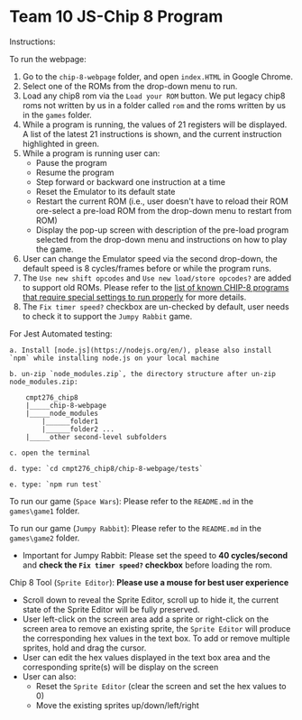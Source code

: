 # Team 10 JS-Chip 8 Program

Instructions:

To run the webpage: 

1. Go to the `chip-8-webpage` folder, and open `index.HTML` in Google Chrome.
2. Select one of the ROMs from the drop-down menu to run. 
3. Load any chip8 rom via the `Load your ROM` button. We put legacy chip8 roms not written by us in a folder called `rom` and the roms written by us in the `games` folder.
4. While a program is running, the values of 21  registers will be displayed. A list of the latest 21 instructions is shown, and the current instruction highlighted in green. 
5. While a program is running user can: 
    - Pause the program 
    - Resume the program 
    - Step forward or backward one instruction at a time 
    - Reset the Emulator to its default state
    - Restart the current ROM (i.e., user doesn't have to reload their ROM ore-select a pre-load ROM from the drop-down menu to restart from ROM) 
    - Display the pop-up screen with description of the pre-load program selected from the drop-down menu and instructions on how to play the game.  
6. User can change the Emulator speed via the second drop-down, the default speed is 8 cycles/frames before or while the program runs. 
7. The `Use new shift opcodes` and `Use new load/store opcodes?` are added to support old ROMs. Please refer to the [list of known CHIP-8 programs that require special settings to run properly](https://github.com/tomdaley92/Kiwi8/issues/9) for more details. 
8. The `Fix timer speed?` checkbox are un-checked by default, user needs to check it to support the `Jumpy Rabbit` game. 

For Jest Automated testing:

    a. Install [node.js](https://nodejs.org/en/), please also install `npm` while installing node.js on your local machine 

    b. un-zip `node_modules.zip`, the directory structure after un-zip node_modules.zip:

        cmpt276_chip8 
        |_____chip-8-webpage 
        |_____node_modules 
            |______folder1 
            |______folder2 ... 
        |_____other second-level subfolders 

    c. open the terminal

    d. type: `cd cmpt276_chip8/chip-8-webpage/tests`

    e. type: `npm run test`

To run our game (`Space Wars`): Please refer to the `README.md` in the `games\game1` folder.

To run our game (`Jumpy Rabbit`): Please refer to the `README.md` in the `games\game2` folder.
 - Important for Jumpy Rabbit: Please set the speed to **40 cycles/second** and **check the `Fix timer speed?` checkbox** before loading the rom.

Chip 8 Tool (`Sprite Editor`): **Please use a mouse for best user experience**
- Scroll down to reveal the Sprite Editor, scroll up to hide it, the current state of the Sprite Editor will be fully preserved.
- User left-click on the screen area add a sprite or right-click on the screen area to remove an existing sprite, the `Sprite Editor` will produce the corresponding hex values in the text box. To add or remove multiple sprites, hold and drag the cursor. 
- User can edit the hex values displayed in the text box area and the corresponding sprite(s) will be display on the screen
- User can also:
    - Reset the `Sprite Editor` (clear the screen and set the hex values to 0)
    - Move the existing sprites up/down/left/right
